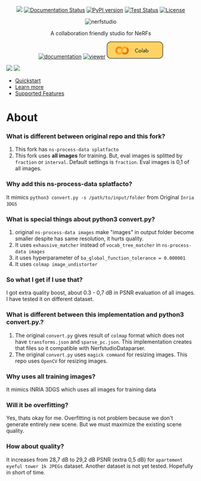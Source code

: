 <p align="center">
    <!-- community badges -->
    <a href="https://discord.gg/uMbNqcraFc"><img src="https://dcbadge.vercel.app/api/server/uMbNqcraFc?style=plastic"/></a>
    <!-- doc badges -->
    <a href='https://docs.nerf.studio/'>
        <img src='https://readthedocs.com/projects/plenoptix-nerfstudio/badge/?version=latest' alt='Documentation Status' /></a>
    <!-- pi package badge -->
    <a href="https://badge.fury.io/py/nerfstudio"><img src="https://badge.fury.io/py/nerfstudio.svg" alt="PyPI version"></a>
    <!-- code check badges -->
    <a href='https://github.com/nerfstudio-project/nerfstudio/actions/workflows/core_code_checks.yml'>
        <img src='https://github.com/nerfstudio-project/nerfstudio/actions/workflows/core_code_checks.yml/badge.svg' alt='Test Status' /></a>
    <!-- license badge -->
    <a href="https://github.com/nerfstudio-project/nerfstudio/blob/master/LICENSE">
        <img alt="License" src="https://img.shields.io/badge/License-Apache_2.0-blue.svg"></a>
</p>

<p align="center">
    <!-- pypi-strip -->
    <picture>
    <source media="(prefers-color-scheme: dark)" srcset="https://docs.nerf.studio/_images/logo-dark.png">
    <source media="(prefers-color-scheme: light)" srcset="https://docs.nerf.studio/_images/logo.png">
    <!-- /pypi-strip -->
    <img alt="nerfstudio" src="https://docs.nerf.studio/_images/logo.png" width="400">
    <!-- pypi-strip -->
    </picture>
    <!-- /pypi-strip -->
</p>

<!-- Use this for pypi package (and disable above). Hacky workaround -->
<!-- <p align="center">
    <img alt="nerfstudio" src="https://docs.nerf.studio/_images/logo.png" width="400">
</p> -->

<p align="center"> A collaboration friendly studio for NeRFs </p>

<p align="center">
    <a href="https://docs.nerf.studio">
        <img alt="documentation" src="https://user-images.githubusercontent.com/3310961/194022638-b591ce16-76e3-4ba6-9d70-3be252b36084.png" width="150"></a>
    <a href="https://viewer.nerf.studio/">
        <img alt="viewer" src="https://user-images.githubusercontent.com/3310961/194022636-a9efb85a-14fd-4002-8ed4-4ca434898b5a.png" width="150"></a>
    <a href="https://colab.research.google.com/github/nerfstudio-project/nerfstudio/blob/main/colab/demo.ipynb">
        <img alt="colab" src="https://raw.githubusercontent.com/nerfstudio-project/nerfstudio/main/docs/_static/imgs/readme_colab.png" width="150"></a>
</p>

<img src="https://user-images.githubusercontent.com/3310961/194017985-ade69503-9d68-46a2-b518-2db1a012f090.gif" width="52%"/> <img src="https://user-images.githubusercontent.com/3310961/194020648-7e5f380c-15ca-461d-8c1c-20beb586defe.gif" width="46%"/>

- [Quickstart](#quickstart)
- [Learn more](#learn-more)
- [Supported Features](#supported-features)

# About

### What is different between original repo and this fork?
1. This fork has `ns-process-data splatfacto`
2. This fork uses **all images** for training. But, eval images is splitted by `fraction` or `interval`. Default settings is `fraction`. Eval images is 0,1 of all images.

### Why add this ns-process-data splatfacto?
It mimics `python3 convert.py -s /path/to/input/folder` from Original `Inria 3DGS`

### What is special things about python3 convert.py?

1. original `ns-process-data images` make "images" in output folder become smaller despite has same resolution, it hurts quality.
2. It uses `exhausive_matcher` instead of `vocab_tree_matcher` in `ns-process-data images`
3. it uses hyperparameter of `ba_global_function_tolerance = 0.000001`
4. It uses `colmap image_undistorter`


### So what I get if I use that?
I got extra quality boost, about 0.3 - 0,7 dB in PSNR evaluation of all images. I have tested it on different dataset.

### What is different between this implementation and python3 convert.py.?
1. The original `convert.py` gives result of `colmap` format which does not have `transforms.json` and `sparse_pc.json`. This implementation creates that files so it compatible with NerfstudioDataparser.
2. The original `convert.py` uses `magick command` for resizing images. This repo uses `OpenCV` for resizing images.

### Why uses all training images?
It mimics INRIA 3DGS which uses all images for training data

### Will it be overfitting?
Yes, thats okay for me. Overfitting is not problem because we don't generate entirely new scene. But we must maximize the existing scene quality.

### How about quality?
It increases from 28,7 dB to 29,2 dB PSNR (extra 0,5 dB) for `apartement eyeful tower 1k JPEGs` dataset. Another dataset is not yet tested. Hopefully in short of time.
